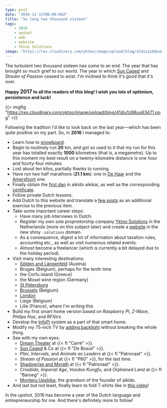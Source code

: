 ```yaml
---
type: post
date: "2016-12-31T00:00:00Z"
title: "So long two thousand sixteen"
tags:
    - 2016
    - upshot
    - web
    - website
    - Yktoo Solutions
image: "https://res.cloudinary.com/yktoo/image/upload/blog/41diu1z68uu63471.png"
---
```


The turbulent two thousand sixteen has come to an end. The year that has brought so much grief to our world. The year in which [Sun Caged](0283) and *Stream of Passion* ceased to exist. I'm inclined to think it's good that it's over.

<p class="text-center">
    <b>Happy <big>2017</big> to all the readers of this blog! I wish you lots of optimism, persistence and luck!</b>
</p>

{{< imgfig "https://res.cloudinary.com/yktoo/image/upload/blog/41diu1z68uu63471.png" >}}

Following the tradition I'd like to look back on the last year—which has been quite positive on my part. So, in **2016** I managed to:

<!--more-->

* Learn how to [snowboard](0270).
* Begin to routinely run **20** km, and got so used to it that my run for this year has totalled exactly **1000** kilometres (that is, a megametre). Up to this moment my best result on a twenty-kilometre distance is one hour and fourty-four minutes.
* Lost about ten kilos, partially thanks to running.
* Have run two half marathons (**21.1 km**): one in [De Haar](0274) and the [Amersfoort](0279) one.
* Finally obtain the [first dan](0273) in aikido aikikai, as well as the corresponding [certificate](0284).
* Follow private Dutch lessons.
* Add Dutch to this website and translate a [few posts](nl;/blog/archive) as an additional exercise to the previous item.
* Take some important career steps:
    * Have many job interviews in Dutch.
    * Register my own sole proprietorship company [Yktoo Solutions](http://www.yktoo.solutions/) in the Netherlands (more on this subject later) and create a [website](http://www.yktoo.solutions/) in the new shiny `.solutions` domain.
    * As a consequence, digest a lot of information about taxation rules, accounting etc., as well as visit numerous related events.
    * *Almost* become a freelancer (which is currently a bit delayed due to the holiday period).
* Visit many interesting destinations:
    * [Sölden and Längenfeld](0270) (Austria)
    * Bruges (Belgium), perhaps for the tenth time
    * the Corfu island (Greece)
    * the Mosel wine region (Germany)
    * [St Petersburg](0287)
    * [Brussels](0292) (Belgium)
    * [London](ru;0299)
    * Liege (Belgium)
    * Lille (France), where I'm writing this
* Build my first smart home version based on *Raspberry Pi*, *Z-Wave*, *Philips Hue*, and *RFXtrx*.
* Develop the [InfoPi](0278) system as a part of that smart home.
* Modify my 75-inch TV by [adding backlight](0280) without breaking the whole thing.
* See with my own eyes:
    * [Dream Theater](0272) at {{< fl "Carré" >}}.
    * [Sun Caged](0283) & Co at {{< fl "De Bosuil" >}}.
    * *Plini*, *Intervals*, and *Animals as Leaders* at {{< fl "Patronaat" >}}.
    * *Stream of Passion* at {{< fl "P60" >}}, for the last time.
    * [Shadowrise and Myrath](0296) at {{< fl "Patronaat" >}}.
    * *Crisálida*, *Imperial Age*, *Voodoo Kungfu*, and *Orphaned Land* at {{< fl "Baroeg" >}}.
    * [Moriteru Ueshiba](0292), the grandson of the founder of aikido.
* And last but not least, finally learn to fold T-shirts like in [this video](https://www.youtube.com/watch?v=iyqltFTug1I)!

In the upshot, 2016 has become a year of the Dutch language and entrepreneurship for me. And there's definitely more to follow!
